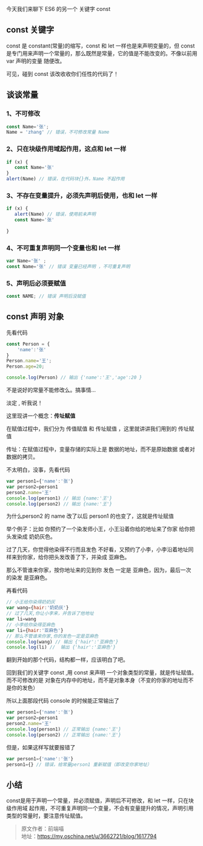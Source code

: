 今天我们来聊下 ES6 的另一个 关键字 const

## const 关键字

const 是 constant(常量)的缩写，const 和 let 一样也是来声明变量的，但 const 是专门用来声明一个常量的，那么既然是常量，它的值是不能改变的。不像以前用 var 声明的变量 随便改。

可见，碰到 const 该改收收你们任性的代码了！

## 谈谈常量

### 1、不可修改

```js
const Name='张';
Name = 'zhang' // 错误，不可修改常量 Name
```

### 2、只在块级作用域起作用，这点和 let 一样

```js
if (x) {
   const Name='张' 
}
alert(Name) // 错误，在代码块{}外，Name 不起作用 
```

### 3、不存在变量提升，必须先声明后使用，也和 let 一样

```js
if (x) {
   alert(Name) // 错误，使用前未声明
   const Name='张' 
   
}
```

### 4、不可重复声明同一个变量也和 let 一样

```js
var Name='张' ;
const Name='张' // 错误 变量已经声明 ，不可重复声明
```

### 5、声明后必须要赋值

```js
const NAME; // 错误 声明后没赋值
```

## const 声明 对象

先看代码

```js
const Person = {
    'name':'张'
} 
Person.name='王';
Person.age=20;

console.log(Person) // 输出 {'name':'王','age':20 }
```

不是说好的常量不能修改么。搞事情...

淡定 , 听我说！

这里现讲一个概念：**传址赋值**

在赋值过程中，我们分为 传值赋值 和 传址赋值 ，这里就讲讲我们用到的 传址赋值

传址：在赋值过程中，变量存储的实际上是 数据的地址，而不是原始数据 或者对数据的拷贝。

不太明白，没事，先看代码

```js
var person1={'name':'张'}
var person2=person1
person2.name='王'
console.log(person1) // 输出 {name:'王'}
console.log(person2) // 输出 {name:'王'}
```

为什么person2 的 name 改了以后 person1 的也变了，这就是传址赋值

举个例子：比如 你预约了一个染发师小王，小王沿着你给的地址来了你家 给你把头发染成 奶奶灰色。

过了几天，你觉得他染得不行而且发色 不好看，又预约了小李，小李沿着地址同样来到你家，给你把头发改善了下，并染成 亚麻色。

那么不管谁来你家，按你地址来的见到你 发色 一定是 亚麻色，因为，最后一次 的染发 是亚麻色。

再看代码

```js
// 小王给你染得奶奶灰
var wang={hair:'奶奶灰'}
// 过了几天,你让小李来，并告诉了他地址
var li=wang
// 小李给你染得亚麻色
var li={hair:'亚麻色'}
// 那么不管谁来你家,你的发色一定是亚麻色
console.log(wang) // 输出 {'hair':'亚麻色'}
console.log(li) //  输出 {'hair':'亚麻色'}
```

翻到开始的那个代码，结构都一样，应该明白了吧。

回到我们的关键字 const ,用 const 来声明 一个对象类型的常量，就是传址赋值。而不可修改的是 对象在内存中的地址，而不是对象本身（不变的你家的地址而不是你的发色）

所以上面那段代码 console 的时候能正常输出了

```js
var person1={'name':'张'}
var person2=person1
person2.name='王'
console.log(person1) // 正常输出 {name:'王'}
console.log(person2) // 正常输出 {name:'王'}
```

但是，如果这样写就要报错了

```js
var person1={'name':'张'}
person1={} // 错误，给常量person1 重新赋值（即改变你家地址）
```

## 小结

const是用于声明一个常量，并必须赋值，声明后不可修改，和 let 一样，只在块级作用域 起作用，不可重复声明同一个变量，不会有变量提升的情况，声明引用类型的常量时，要注意传址赋值。

> 原文作者：前端喵<br/>地址：https://my.oschina.net/u/3662721/blog/1617794